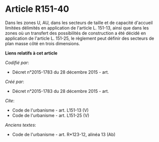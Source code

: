 # Article R151-40

Dans les zones U, AU, dans les secteurs de taille et de capacité d'accueil limitées délimités en application de l'article L.
151-13, ainsi que dans les zones où un transfert des possibilités de construction a été décidé en application de l'article L.
151-25, le règlement peut définir des secteurs de plan masse côté en trois dimensions.

**Liens relatifs à cet article**

_Codifié par_:

  - Décret n°2015-1783 du 28 décembre 2015 - art.

_Créé par_:

  - Décret n°2015-1783 du 28 décembre 2015 - art.

_Cite_:

  - Code de l'urbanisme - art. L151-13 (V)
  - Code de l'urbanisme - art. L151-25 (V)

_Anciens textes_:

  - Code de l'urbanisme - art. R*123-12, alinéa 13 (Ab)
